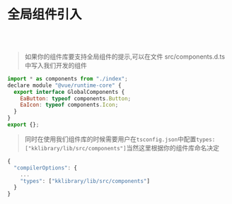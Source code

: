 # 全局组件引入

<br />
<br />

> 如果你的组件库要支持全局组件的提示,可以在文件 src/components.d.ts 中写入我们开发的组件

```js
import * as components from "./index";
declare module "@vue/runtime-core" {
  export interface GlobalComponents {
    EaButton: typeof components.Button;
    EaIcon: typeof components.Icon;
  }
}
export {};

```

> 同时在使用我们组件库的时候需要用户在`tsconfig.json`中配置`types:["kklibrary/lib/src/components"]`当然这里根据你的组件库命名决定

```js
{
  "compilerOptions": {
    ...
    "types": ["kklibrary/lib/src/components"]
  }
}
```
